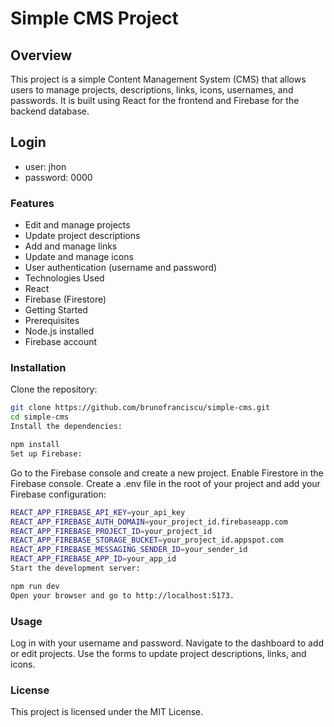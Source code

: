 # Simple CMS Project
## Overview
This project is a simple Content Management System (CMS) that allows users to manage projects, descriptions, links, icons, usernames, and passwords. It is built using React for the frontend and Firebase for the backend database.

## Login
* user: jhon
* password: 0000
  
### Features
* Edit and manage projects
* Update project descriptions
* Add and manage links
* Update and manage icons
* User authentication (username and password)
* Technologies Used
* React
* Firebase (Firestore)
* Getting Started
* Prerequisites
* Node.js installed
* Firebase account

### Installation
Clone the repository:

```bash
git clone https://github.com/brunofranciscu/simple-cms.git
cd simple-cms
Install the dependencies:
```

```bash
npm install
Set up Firebase:
```


Go to the Firebase console and create a new project.
Enable Firestore in the Firebase console.
Create a .env file in the root of your project and add your Firebase configuration:

```bash
REACT_APP_FIREBASE_API_KEY=your_api_key
REACT_APP_FIREBASE_AUTH_DOMAIN=your_project_id.firebaseapp.com
REACT_APP_FIREBASE_PROJECT_ID=your_project_id
REACT_APP_FIREBASE_STORAGE_BUCKET=your_project_id.appspot.com
REACT_APP_FIREBASE_MESSAGING_SENDER_ID=your_sender_id
REACT_APP_FIREBASE_APP_ID=your_app_id
Start the development server:
```

```bash
npm run dev
Open your browser and go to http://localhost:5173.
```

### Usage
Log in with your username and password.
Navigate to the dashboard to add or edit projects.
Use the forms to update project descriptions, links, and icons.

### License
This project is licensed under the MIT License.
